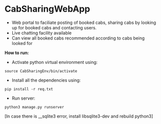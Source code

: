 # CabSharingWebApp

- Web portal to faciliate posting of booked cabs, sharing cabs by looking up for booked cabs and contacting users.
- Live chatting facility available
- Can view all booked cabs recommended according to cabs being looked for

**How to run:**
- Activate python virtual environment using:
```
source CabSharingEnv/bin/activate
```
- Install all the dependencies using:
```
pip install -r req.txt
```
- Run server:
```
python3 manage.py runserver
```
[In case there is __sqlite3 error, install libsqlite3-dev and rebuild python3]
